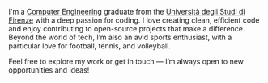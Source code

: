 I'm a [Computer Engineering](https://www.ing-inm.unifi.it) graduate from the [Università degli Studi di Firenze](https://www.unifi.it/it) with a deep passion for coding. I love creating clean, efficient code and enjoy contributing to open-source projects that make a difference. Beyond the world of tech, I’m also an avid sports enthusiast, with a particular love for football, tennis, and volleyball.

Feel free to explore my work or get in touch — I’m always open to new opportunities and ideas!
